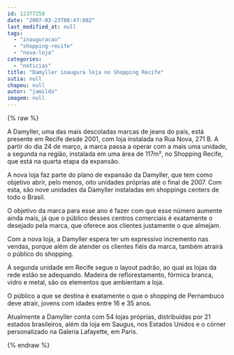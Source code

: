 ```yaml
---
id: 12377258
date: "2007-03-23T08:47:00Z"
last_modified_at: null
tags:
  - "inauguracao"
  - "shopping-recife"
  - "nova-loja"
categories:
  - "noticias"
title: "Damyller inaugura loja no Shopping Recife"
sutia: null
chapeu: null
autor: "jamildo"
imagem: null
---
```

{% raw %}
<p>A Damyller, uma das mais descoladas marcas de jeans do pa&iacute;s, est&aacute; presente em Recife desde 2001, com loja instalada na Rua Nova, 271 B. A partir do dia 24 de mar&ccedil;o, a marca passa a operar com a mais uma unidade, a segunda na regi&atilde;o, instalada em uma &aacute;rea de 117m&sup2;, no Shopping Recife, que est&aacute; na quarta etapa da expans&atilde;o.</p>
<p>A nova loja faz parte do plano de expans&atilde;o da Damyller, que tem como objetivo abrir, pelo menos, oito unidades pr&oacute;prias at&eacute; o final de 2007. Com esta, s&atilde;o nove unidades da Damyller instaladas em shoppings centers de todo o Brasil.</p>
<p>O objetivo da marca para esse ano &eacute; fazer com que esse n&uacute;mero aumente ainda mais, j&aacute; que o p&uacute;blico desses centros comerciais &eacute; exatamente o desejado pela marca, que oferece aos clientes justamente o que almejam.</p>
<p>Com a nova loja, a Damyller espera ter um expressivo incremento nas vendas, porque al&eacute;m de atender os clientes fi&eacute;is da marca, tamb&eacute;m atrair&aacute; o p&uacute;blico do shopping.</p>
<p>A segunda unidade em Recife segue o layout padr&atilde;o, ao qual as lojas da rede est&atilde;o se adequando. Madeira de reflorestamento, f&oacute;rmica branca, vidro e metal, s&atilde;o os elementos que ambientam a loja.</p>
<p>O p&uacute;blico a que se destina &eacute; exatamente o que o shopping de Pernambuco deve atrair, jovens com idades entre 16 e 35 anos.</p>
<p>Atualmente a Damyller conta com 54 lojas pr&oacute;prias, distribu&iacute;das por 21 estados brasileiros, al&eacute;m da loja em Saugus, nos Estados Unidos e o c&oacute;rner personalizado na Galeria Lafayette, em Paris.</p>
{% endraw %}